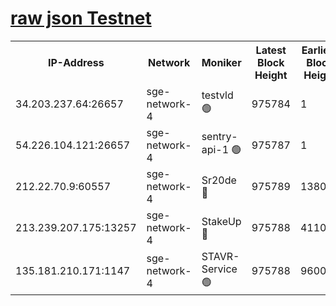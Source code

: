
[raw json Testnet](https://rpc-check.sget.stavr.tech/sget/rpc-sget-result.json)
=


<table><tr><th>IP-Address</th><th>Network</th><th>Moniker</th><th>Latest Block Height</th><th>Earliest Block Height</th><th>Catching Up</th><th>Tx Index</th><th>Voting Power</th><th>Scan Time</th></tr><tr><td>34.203.237.64:26657</td><td>sge-network-4</td><td>testvld 🟢</td><td>975784</td><td>1</td><td>False</td><td>on</td><td>0</td><td>2024-01-06T04:19:50.002168241UTC</td></tr><tr><td>54.226.104.121:26657</td><td>sge-network-4</td><td>sentry-api-1 🟢</td><td>975787</td><td>1</td><td>False</td><td>on</td><td>0</td><td>2024-01-06T04:20:05.101686691UTC</td></tr><tr><td>212.22.70.9:60557</td><td>sge-network-4</td><td>Sr20de 🔴</td><td>975789</td><td>138001</td><td>False</td><td>on</td><td>99</td><td>2024-01-06T04:20:18.497095455UTC</td></tr><tr><td>213.239.207.175:13257</td><td>sge-network-4</td><td>StakeUp 🔴</td><td>975788</td><td>411001</td><td>False</td><td>off</td><td>100</td><td>2024-01-06T04:20:13.602363792UTC</td></tr><tr><td>135.181.210.171:1147</td><td>sge-network-4</td><td>STAVR-Service 🟢</td><td>975788</td><td>960001</td><td>False</td><td>on</td><td>0</td><td>2024-01-06T04:20:13.937598155UTC</td></tr></table>
